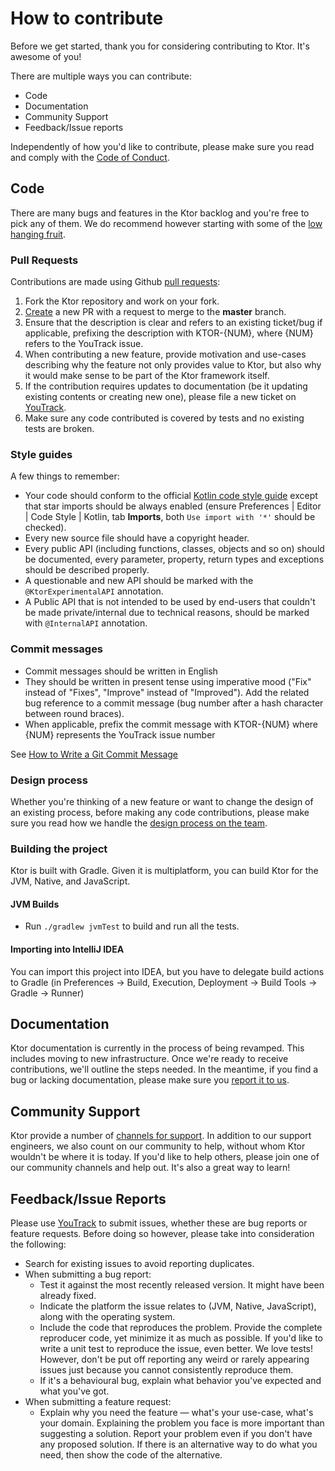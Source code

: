 # How to contribute

Before we get started, thank you for considering contributing to Ktor. It's awesome of you! 

There are multiple ways you can contribute:

* Code
* Documentation
* Community Support
* Feedback/Issue reports

Independently of how you'd like to contribute, please make sure you read and comply with the [Code of Conduct](CODE_OF_CONDUCT.md).

## Code

There are many bugs and features in the Ktor backlog and you're free to pick any of them. We do recommend however starting
with some of the [low hanging fruit](https://youtrack.jetbrains.com/issues?q=%23Ktor%20%20%20%23%7BUp%20For%20Grabs%7D%20%20%23Unresolved%20).

### Pull Requests

Contributions are made using Github [pull requests](https://help.github.com/en/articles/about-pull-requests):

1. Fork the Ktor repository and work on your fork. 
2. [Create](https://github.com/ktorio/ktor/compare) a new PR with a request to merge to the **master** branch.
3. Ensure that the description is clear and refers to an existing ticket/bug if applicable, prefixing the description with 
   KTOR-{NUM}, where {NUM} refers to the YouTrack issue. 
4. When contributing a new feature, provide motivation and use-cases describing why
   the feature not only provides value to Ktor, but also why it would make sense to be part of the Ktor framework itself.
5. If the contribution requires updates to documentation (be it updating existing contents or creating new one), please
   file a new ticket on [YouTrack](https://youtrack.jetbrains.com/issues/KTOR).
6. Make sure any code contributed is covered by tests and no existing tests are broken.

### Style guides

A few things to remember:

* Your code should conform to
the official [Kotlin code style guide](https://kotlinlang.org/docs/reference/coding-conventions.html)
except that star imports should be always enabled
(ensure Preferences | Editor | Code Style | Kotlin, tab **Imports**, both `Use import with '*'` should be checked).
* Every new source file should have a copyright header.
* Every public API (including functions, classes, objects and so on) should be documented,
every parameter, property, return types and exceptions should be described properly.
* A questionable and new API should be marked with the `@KtorExperimentalAPI` annotation.
* A Public API that is not intended to be used by end-users that couldn't be made private/internal due to technical reasons,
  should be marked with `@InternalAPI` annotation.

### Commit messages

* Commit messages should be written in English
* They should be written in present tense using imperative mood ("Fix" instead of "Fixes", "Improve" instead of "Improved").
Add the related bug reference to a commit message (bug number after a hash character between round braces). 
* When applicable, prefix the commit message with KTOR-{NUM} where {NUM} represents the YouTrack issue number

See [How to Write a Git Commit Message](https://chris.beams.io/posts/git-commit/)

### Design process

Whether you're thinking of a new feature or want to change the design of an existing process, before making any
code contributions, please make sure you read how we handle the [design process on the team](https://blog.jetbrains.com/ktor/2020/09/24/ktor-design-process/).

### Building the project

Ktor is built with Gradle. Given it is multiplatform, you can build Ktor for the JVM, Native, and JavaScript.

#### JVM Builds

* Run `./gradlew jvmTest` to build and run all the tests.

#### Importing into IntelliJ IDEA

You can import this project into IDEA, but you have to delegate build actions
to Gradle (in Preferences -> Build, Execution, Deployment -> Build Tools -> Gradle -> Runner)

## Documentation

Ktor documentation is currently in the process of being revamped. This includes moving to new infrastructure. Once we're ready to
receive contributions, we'll outline the steps needed. In the meantime, if you find a bug or lacking documentation, please make 
sure you [report it to us](https://youtrack.jetbrains.com/issues/KTOR). 

## Community Support

Ktor provide a number of [channels for support](https://ktor.io/support). In addition to our support engineers, we also count
on our community to help, without whom Ktor wouldn't be where it is today. If you'd like to help others, please join one of our community
channels and help out. It's also a great way to learn!

## Feedback/Issue Reports

Please use [YouTrack](https://youtrack.jetbrains.com/issues/KTOR) to submit issues, whether these are
bug reports or feature requests. Before doing so however, please take into consideration the following:

* Search for existing issues to avoid reporting duplicates.
* When submitting a bug report:
    * Test it against the most recently released version. It might have been already fixed.
    * Indicate the platform the issue relates to (JVM, Native, JavaScript), along with the operating system.
    * Include the code that reproduces the problem. Provide the complete reproducer code, yet minimize it as much as possible.
      If you'd like to write a unit test to reproduce the issue, even better. We love tests! However, don't be put off reporting any weird or rarely appearing issues just because you cannot consistently
      reproduce them.
    * If it's a behavioural bug, explain what behavior you've expected and what you've got.
* When submitting a feature request:
    * Explain why you need the feature &mdash; what's your use-case, what's your domain. Explaining the problem you face is more important than suggesting a solution.
      Report your problem even if you don't have any proposed solution. If there is an alternative way to do what you need, then show the code of the alternative.
      

